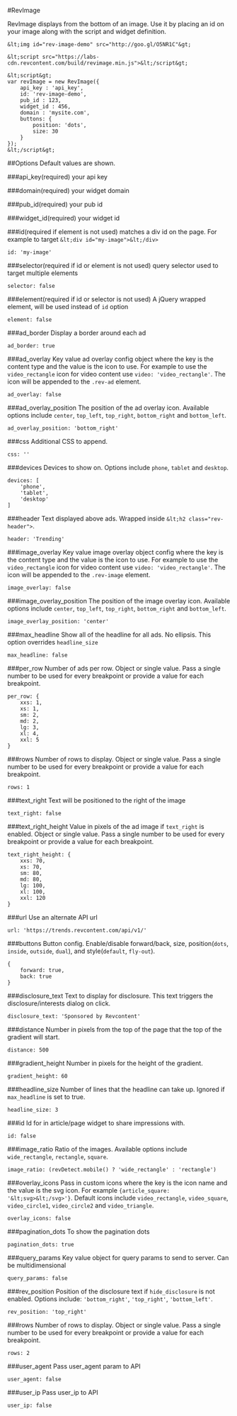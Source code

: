 #RevImage

RevImage displays from the bottom of an image. Use it by placing an id on your image along with the script and widget definition.

```
&lt;img id="rev-image-demo" src="http://goo.gl/O5NR1C"&gt;

&lt;script src="https://labs-cdn.revcontent.com/build/revimage.min.js">&lt;/script&gt;

&lt;script&gt;
var revImage = new RevImage({
    api_key : 'api_key',
    id: 'rev-image-demo',
    pub_id : 123,
    widget_id : 456,
    domain : 'mysite.com',
    buttons: {
        position: 'dots',
        size: 30
    }
});
&lt;/script&gt;
```

##Options
Default values are shown.

###api_key(required)
your api key

###domain(required)
your widget domain

###pub_id(required)
your pub id

###widget_id(required)
your widget id

###id(required if element is not used)
matches a div id on the page. For example to target ```&lt;div id="my-image">&lt;/div>```
```
id: 'my-image'
```

###selector(required if id or element is not used)
query selector used to target multiple elements
```
selector: false
```

###element(required if id or selector is not used)
A jQuery wrapped element, will be used instead of ```id``` option
```
element: false
```

###ad_border
Display a border around each ad
```
ad_border: true
```

###ad_overlay
Key value ad overlay config object where the key is the content type and the value is the icon to use. For example to use the ```video_rectangle``` icon for video content use ```video: 'video_rectangle'```. The icon will be appended to the ```.rev-ad``` element.
```
ad_overlay: false
```

###ad\_overlay\_position
The position of the ad overlay icon. Available options include ```center```, ```top_left```, ```top_right```, ```bottom_right``` and ```bottom_left```.
```
ad_overlay_position: 'bottom_right'
```

###css
Additional CSS to append.
```
css: ''
```

###devices
Devices to show on. Options include ```phone```, ```tablet``` and ```desktop```.
```
devices: [
    'phone', 
    'tablet', 
    'desktop'
]
```

###header
Text displayed above ads. Wrapped inside ```&lt;h2 class="rev-header">```.
```
header: 'Trending'
```

###image_overlay
Key value image overlay object config where the key is the content type and the value is the icon to use. For example to use the ```video_rectangle``` icon for video content use ```video: 'video_rectangle'```. The icon will be appended to the ```.rev-image``` element.
```
image_overlay: false
```

###image\_overlay\_position
The position of the image overlay icon. Available options include ```center```, ```top_left```, ```top_right```, ```bottom_right``` and ```bottom_left```.
```
image_overlay_position: 'center'
```

###max_headline
Show all of the headline for all ads. No ellipsis. This option overrides ```headline_size```
```
max_headline: false
```

###per_row
Number of ads per row. Object or single value. Pass a single number to be used for every breakpoint or provide a value for each breakpoint.
```
per_row: {
    xxs: 1,
    xs: 1,
    sm: 2,
    md: 2,
    lg: 3,
    xl: 4,
    xxl: 5
}
```

###rows
Number of rows to display. Object or single value. Pass a single number to be used for every breakpoint or provide a value for each breakpoint.
```
rows: 1
```

###text_right
Text will be positioned to the right of the image
```
text_right: false
```

###text\_right\_height
Value in pixels of the ad image if ```text_right``` is enabled. Object or single value. Pass a single number to be used for every breakpoint or provide a value for each breakpoint.
```
text_right_height: {
    xxs: 70,
    xs: 70,
    sm: 80,
    md: 80,
    lg: 100,
    xl: 100,
    xxl: 120
}
```

###url
Use an alternate API url
```
url: 'https://trends.revcontent.com/api/v1/'
```

###buttons
Button config. Enable/disable forward/back, size, position(```dots```, ```inside```, ```outside```, ```dual```), and style(```default```, ```fly-out```).
```
{
    forward: true,
    back: true
}
```

###disclosure_text
Text to display for disclosure. This text triggers the disclosure/interests dialog on click.
```
disclosure_text: 'Sponsored by Revcontent'
```

###distance
Number in pixels from the top of the page that the top of the gradient will start.
```
distance: 500
```

###gradient_height
Number in pixels for the height of the gradient.
```
gradient_height: 60
```


###headline_size
Number of lines that the headline can take up. Ignored if ```max_headline``` is set to true.
```
headline_size: 3
```

###id
Id for in article/page widget to share impressions with.
```
id: false
```

###image_ratio
Ratio of the images. Available options include ```wide_rectangle```, ```rectangle```, ```square```.
```
image_ratio: (revDetect.mobile() ? 'wide_rectangle' : 'rectangle')
```

###overlay_icons
Pass in custom icons where the key is the icon name and the value is the svg icon. For example ```{article_square: '&lt;svg>&lt;/svg>'}```. Default icons include ```video_rectangle```, ```video_square```, ```video_circle1```, ```video_circle2``` and ```video_triangle```.
```
overlay_icons: false
```

###pagination_dots
To show the pagination dots
```
pagination_dots: true
```

###query_params
Key value object for query params to send to server. Can be multidimensional
```
query_params: false
```

###rev_position
Position of the disclosure text if ```hide_disclosure``` is not enabled. Options include: ```'bottom_right'```, ```'top_right'```, ```'bottom_left'```.
```
rev_position: 'top_right'
```

###rows
Number of rows to display. Object or single value. Pass a single number to be used for every breakpoint or provide a value for each breakpoint.
```
rows: 2
```

###user_agent
Pass user_agent param to API
```
user_agent: false
```

###user_ip
Pass user_ip to API
```
user_ip: false
```